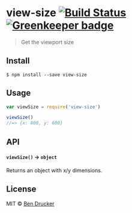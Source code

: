 # view-size [![Build Status](https://travis-ci.org/bendrucker/view-size.svg?branch=master)](https://travis-ci.org/bendrucker/view-size) [![Greenkeeper badge](https://badges.greenkeeper.io/bendrucker/view-size.svg)](https://greenkeeper.io/)

> Get the viewport size


## Install

```
$ npm install --save view-size
```


## Usage

```js
var viewSize = require('view-size')

viewSize()
//=> {x: 800, y: 600}
```

## API

#### `viewSize()` -> `object`

Returns an object with x/y dimensions.


## License

MIT © [Ben Drucker](http://bendrucker.me)
